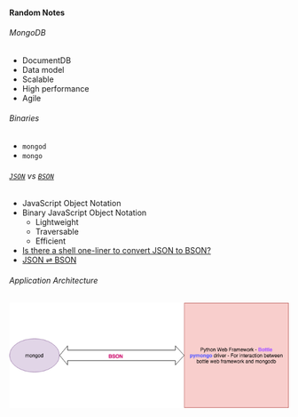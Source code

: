 #### Random Notes

###### MongoDB

- DocumentDB
- Data model
- Scalable 
- High performance
- Agile 

###### Binaries

- `mongod`
- `mongo`

###### [`JSON`](https://www.json.org/) vs [`BSON`](http://bsonspec.org/)

- JavaScript Object Notation
- Binary JavaScript Object Notation
	- Lightweight
	- Traversable
	- Efficient
- [Is there a shell one-liner to convert JSON to BSON?](https://unix.stackexchange.com/questions/129404/is-there-a-shell-one-liner-to-convert-json-to-bson)
- [JSON ⇌ BSON](https://json-bson-converter.appspot.com/)

###### Application Architecture

![](images/notes/3.png)